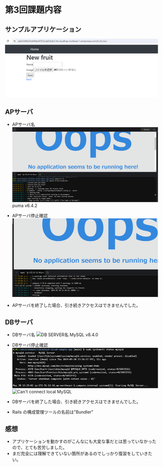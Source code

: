 # 第3回課題内容

## サンプルアプリケーション

![サンプルアプリ起動確認](/image/sample-app.png)

## APサーバ
- APサーバ名
![AP SERVER名](/image/AP_SERVER_name.png)
puma v6.4.2

- APサーバ停止確認
![AP SERVER 停止確認](/image/AP_SERVER_STOP.png)
* APサーバを終了した場合、引き続きアクセスはできませんでした。

## DBサーバ
- DBサーバ名
![DB SERVER名](/image/DB_SERVER_name.png)
MySQL v8.4.0

- DBサーバ停止確認
![DB SERVER 停止確認](/image/DB_SERVER_STOP.png)
![Can't connect local MySQL](/image/DB_SERVER_name.png)
-  DBサーバを終了した場合、引き続きアクセスはできませんでした。
-  Rails の構成管理ツールの名前は"Bundler"

## 感想
- アプリケーションを動かすのがこんなにも大変な事だとは思っていなかったので、とても苦労しました。
- まだ完全には理解できていない箇所があるのでしっかり復習をしていきたい。
